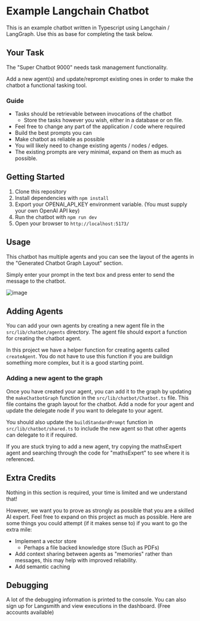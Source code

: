 # Example Langchain Chatbot

This is an example chatbot written in Typescript using Langchain / LangGraph.
Use this as base for completing the task below.

## Your Task

The "Super Chatbot 9000" needs task management functionality. 

Add a new agent(s) and update/reprompt existing ones in order to make the chatbot a functional tasking tool.

### Guide

- Tasks should be retrievable between invocations of the chatbot
  - Store the tasks however you wish, either in a database or on file.
- Feel free to change any part of the application / code where required
- Build the best prompts you can
- Make chatbot as reliable as possible
- You will likely need to change existing agents / nodes / edges.
- The existing prompts are very minimal, expand on them as much as possible.

## Getting Started

1. Clone this repository
2. Install dependencies with `npm install`
3. Export your OPENAI_API_KEY environment variable. (You must supply your own OpenAI API key)
4. Run the chatbot with `npm run dev`
5. Open your browser to `http://localhost:5173/`

## Usage

This chatbot has multiple agents and you can see the layout of the agents in the "Generated Chatbot Graph Layout" section.

Simply enter your prompt in the text box and press enter to send the message to the chatbot.

![image](https://github.com/user-attachments/assets/8eb31554-c67f-47b6-8379-1dccd88167cf)

## Adding Agents

You can add your own agents by creating a new agent file in the `src/lib/chatbot/agents` directory. The agent file should export a function for creating the chatbot agent. 

In this project we have a helper function for creating agents called `createAgent`. You do not have to use this function if you are buildign something more complex, but it is a good starting point.

### Adding a new agent to the graph

Once you have created your agent, you can add it to the graph by updating the `makeChatbotGraph` function in the `src/lib/chatbot/Chatbot.ts` file. This file contains the graph layout for the chatbot.
Add a node for your agent and update the delegate node if you want to delegate to your agent.

You should also update the `buildStandardPrompt` function in `src/lib/chatbot/shared.ts` to include the new agent so that other agents can delegate to it if required.

If you are stuck trying to add a new agent, try copying the mathsExpert agent and searching through the code for "mathsExpert" to see where it is referenced.

## Extra Credits

Nothing in this section is required, your time is limited and we understand that!

However, we want you to prove as strongly as possible that you are a skilled AI expert.
Feel free to expand on this project as much as possible. 
Here are some things you could attempt (if it makes sense to) if you want to go the extra mile:

- Implement a vector store
  - Perhaps a file backed knowledge store (Such as PDFs)
- Add context sharing between agents as "memories" rather than messages, this may help with improved reliability.
- Add semantic caching


## Debugging

A lot of the debugging information is printed to the console. You can also sign up for Langsmith and view executions in the dashboard. (Free accounts available)

